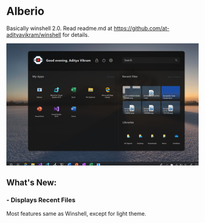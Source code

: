 # Alberio
Basically winshell 2.0. Read readme.md at https://github.com/at-adityavikram/winshell for details.

<p align="center">
  <img src="main.png" width="900">
</p>

## What's New:

###  - Displays Recent Files

Most features same as Winshell, except for light theme.
